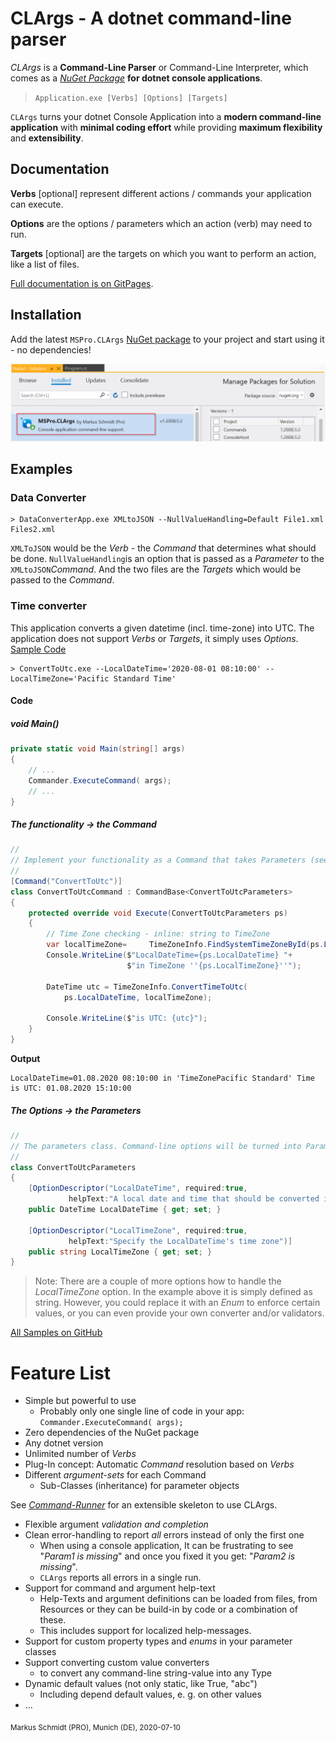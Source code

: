 # CLArgs - A dotnet command-line parser

*CLArgs* is a **Command-Line Parser** or Command-Line Interpreter, 
which comes as a [*NuGet Package*](https://www.nuget.org/packages/MSPro.CLArgs) **for dotnet console applications**.

> `Application.exe [Verbs] [Options] [Targets]`

`CLArgs` turns your dotnet Console Application 
	into a **modern command-line application**
	with **minimal coding effort**
	while providing **maximum flexibility** and **extensibility**.

## Documentation

**Verbs** [optional] represent different actions / commands your application can execute.

**Options** are the options / parameters which an action (verb) may need to run.

**Targets** [optional] are the targets on which you want to perform an action, like a list of files. 

[Full documentation is on GitPages](https://msc4266.gitbook.io/clargs/).

## Installation

Add the latest `MSPro.CLArgs` [NuGet package](https://www.nuget.org/packages/MSPro.CLArgs) to your project and start using it - no dependencies!

![image-20200810090003001](readme.assets/image-20200810090003001.png)

## Examples

### Data Converter

```
> DataConverterApp.exe XMLtoJSON --NullValueHandling=Default File1.xml Files2.xml
```
`XMLToJSON` would be the *Verb* - the *Command* that determines what should be done. `NullValueHandling`is an option that is passed as a *Parameter* to the `XMLtoJSON`*Command*. And the two files are the *Targets* which would be passed to the *Command*. 

### Time converter

This application converts a given datetime (incl. time-zone) into UTC. The application does not support *Verbs* or *Targets*, it simply uses *Options*. [Sample Code](samples/Sample.ConvertToUtc/)

```
> ConvertToUtc.exe --LocalDateTime='2020-08-01 08:10:00' --LocalTimeZone='Pacific Standard Time'
```

#### Code

##### void Main()

```csharp
private static void Main(string[] args)
{
	// ...
	Commander.ExecuteCommand( args);
	// ...
}
```

##### The functionality -> the Command
``` csharp
//
// Implement your functionality as a Command that takes Parameters (see below)
//
[Command("ConvertToUtc")]
class ConvertToUtcCommand : CommandBase<ConvertToUtcParameters>
{
    protected override void Execute(ConvertToUtcParameters ps)
    {
        // Time Zone checking - inline: string to TimeZone
        var localTimeZone=     TimeZoneInfo.FindSystemTimeZoneById(ps.LocalTimeZone);
        Console.WriteLine($"LocalDateTime={ps.LocalDateTime} "+
                          $"in TimeZone ''{ps.LocalTimeZone}''");
        
        DateTime utc = TimeZoneInfo.ConvertTimeToUtc( 
            ps.LocalDateTime, localTimeZone);
        
        Console.WriteLine($"is UTC: {utc}");
    }
}
```
**Output**

```
LocalDateTime=01.08.2020 08:10:00 in 'TimeZonePacific Standard' Time
is UTC: 01.08.2020 15:10:00
```

##### The Options -> the Parameters
```csharp
//
// The parameters class. Command-line options will be turned into Parameters
//
class ConvertToUtcParameters
{
    [OptionDescriptor("LocalDateTime", required:true, 
             helpText:"A local date and time that should be converted into UTC.")]
    public DateTime LocalDateTime { get; set; }

    [OptionDescriptor("LocalTimeZone", required:true, 
             helpText:"Specify the LocalDateTime's time zone")]
    public string LocalTimeZone { get; set; }
}
```

> Note: There are a couple of more options how to handle the *LocalTimeZone* option. In the example above it is simply defined as string. However, you could replace it with an *Enum* to enforce certain values, or you can even provide your own converter and/or validators.

[All Samples on GitHub](samples)

# Feature List

* Simple but powerful to use
  * Probably only one single line of code in your app: `Commander.ExecuteCommand( args);`
* Zero dependencies of the NuGet package
* Any dotnet version
* Unlimited number of *Verbs*
* Plug-In concept: Automatic *Command* resolution based on *Verbs*
* Different *argument-sets* for each Command
  * Sub-Classes (inheritance) for parameter objects

See *[Command-Runner](https://github.com/msc4266/CLArgs/tree/master/CommandRunner)* for an extensible skeleton to use CLArgs.

* Flexible argument *validation and completion*
* Clean error-handling to report *all* errors instead of only the first one
  * When using a console application, 
    It can be frustrating to see "*Param1 is missing*" and 
    once you fixed it you get: "*Param2 is missing*".
  * `CLArgs` reports all errors in a single run.
* Support for command and argument help-text
  * Help-Texts and argument definitions can be loaded from files, from Resources or they can be build-in by code or a combination of these. 
  * This includes support for localized help-messages.
* Support for custom property types and *enums* in your parameter classes
* Support converting custom value converters
  * to convert any command-line string-value into any Type
* Dynamic default values (not only static, like True, "abc")
  * Including depend default values, e. g. on other values
* ...

<sub>Markus Schmidt (PRO), Munich (DE), 2020-07-10</sub>